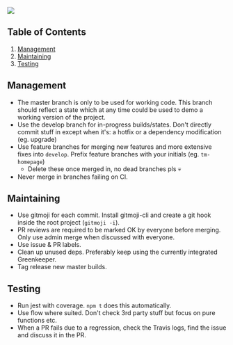 ![](https://img.shields.io/badge/gitmoji-%20😜%20😍-FFDD67.svg?style=flat-square")

## Table of Contents
1. [Management](#management)
2. [Maintaining](#maintaining)
3. [Testing](#testing)

## Management
* The master branch is only to be used for working code. This branch should reflect a state which at any time could be used to demo a working version of the project.
* Use the develop branch for in-progress builds/states. Don't directly commit stuff in except when it's: a hotfix or a dependency modification (eg. upgrade)
* Use feature branches for merging new features and more extensive fixes into `develop`. Prefix feature branches with your initials (eg. `tm-homepage`)
  * Delete these once merged in, no dead branches pls 💀
* Never merge in branches failing on CI.

## Maintaining
* Use gitmoji for each commit. Install gitmoji-cli and create a git hook inside the root project (`gitmoji -i`). 
* PR reviews are required to be marked OK by everyone before merging. Only use admin merge when discussed with everyone.
* Use issue & PR labels.
* Clean up unused deps. Preferably keep using the currently integrated Greenkeeper.
* Tag release new master builds.

## Testing
* Run jest with coverage. `npm t` does this automatically.
* Use flow where suited. Don't check 3rd party stuff but focus on pure functions etc.
* When a PR fails due to a regression, check the Travis logs, find the issue and discuss it in the PR.

